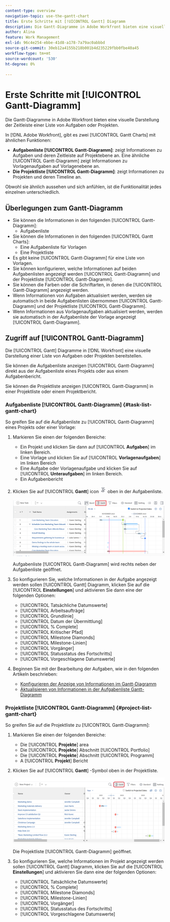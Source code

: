 ```yaml
---
content-type: overview
navigation-topic: use-the-gantt-chart
title: Erste Schritte mit [!UICONTROL Gantt] Diagramm
description: Die Gantt-Diagramme in Adobe Workfront bieten eine visuelle Darstellung der Zeitleiste einer Liste von Aufgaben oder Projekten.
author: Alina
feature: Work Management
exl-id: 96c4e254-ebbe-41d8-a178-7a79ac0abbbd
source-git-commit: 30eb12a4155b218b001b4d235229fbb0fbe40a45
workflow-type: tm+mt
source-wordcount: '530'
ht-degree: 0%

---
```


# Erste Schritte mit [!UICONTROL Gantt-Diagramm]

<!-- Audited: 01/2024 -->

Die Gantt-Diagramme in Adobe Workfront bieten eine visuelle Darstellung der Zeitleiste einer Liste von Aufgaben oder Projekten.

In [!DNL Adobe Workfront], gibt es zwei [!UICONTROL Gantt Charts] mit ähnlichen Funktionen:

* **Aufgabenliste [!UICONTROL Gantt-Diagramm]**: zeigt Informationen zu Aufgaben und deren Zeitleiste auf Projektebene an. Eine ähnliche [!UICONTROL Gantt-Diagramm] zeigt Informationen zu Vorlagenaufgaben auf Vorlagenebene an.
* **Die Projektliste [!UICONTROL Gantt-Diagramm]**: zeigt Informationen zu Projekten und deren Timeline an.

Obwohl sie ähnlich aussehen und sich anfühlen, ist die Funktionalität jedes einzelnen unterschiedlich.

## Überlegungen zum Gantt-Diagramm

* Sie können die Informationen in den folgenden [!UICONTROL Gantt-Diagramm]:
   * Aufgabenliste
* Sie können die Informationen in den folgenden [!UICONTROL Gantt Charts]:
   * Eine Aufgabenliste für Vorlagen
   * Eine Projektliste
* Es gibt keine [!UICONTROL Gantt-Diagramm] für eine Liste von Vorlagen.
* Sie können konfigurieren, welche Informationen auf beiden Aufgabenlisten angezeigt werden [!UICONTROL Gantt-Diagramm] und der Projektliste [!UICONTROL Gantt-Diagramm].
* Sie können die Farben oder die Schriftarten, in denen die [!UICONTROL Gantt-Diagramm] angezeigt werden.
* Wenn Informationen von Aufgaben aktualisiert werden, werden sie automatisch in beide Aufgabenlisten übernommen [!UICONTROL Gantt-Diagramm] und der Projektliste [!UICONTROL Gantt-Diagramm].
* Wenn Informationen aus Vorlagenaufgaben aktualisiert werden, werden sie automatisch in der Aufgabenliste der Vorlage angezeigt [!UICONTROL Gantt-Diagramm].

## Zugriff auf [!UICONTROL Gantt-Diagramm]

Die [!UICONTROL Gantt] Diagramme in [!DNL Workfront]  eine visuelle Darstellung einer Liste von Aufgaben oder Projekten bereitstellen.

Sie können die Aufgabenliste anzeigen [!UICONTROL Gantt-Diagramm] direkt aus der Aufgabenliste eines Projekts oder aus einem Aufgabenbericht.

Sie können die Projektliste anzeigen [!UICONTROL Gantt-Diagramm] in einer Projektliste oder einem Projektbericht.

### Aufgabenliste [!UICONTROL Gantt-Diagramm] {#task-list-gantt-chart}

<!--The task list [!UICONTROL Gantt Chart] is accessible in the following areas:

* In a Project

   * [!UICONTROL Tasks] section
   * [!UICONTROL Subtasks] section of a task

* In a [!UICONTROL Template]

* In a [!UICONTROL Task] report-->

So greifen Sie auf die Aufgabenliste zu [!UICONTROL Gantt-Diagramm] eines Projekts oder einer Vorlage:

1. Markieren Sie einen der folgenden Bereiche:

   * Ein Projekt und klicken Sie dann auf [!UICONTROL **Aufgaben**] im linken Bereich.
   * Eine Vorlage und klicken Sie auf [!UICONTROL **Vorlagenaufgaben**] im linken Bereich
   * Eine Aufgabe oder Vorlagenaufgabe und klicken Sie auf [!UICONTROL **Unteraufgaben**] im linken Bereich.
   * Ein Aufgabenbericht

1. Klicken Sie auf [!UICONTROL **Gantt**] icon ![](assets/gantt-icon-nwe.png) oben in der Aufgabenliste.

   ![](assets/task-list-gantt.png)

   Aufgabenliste [!UICONTROL Gantt-Diagramm] wird rechts neben der Aufgabenliste geöffnet.

1. So konfigurieren Sie, welche Informationen in der Aufgabe angezeigt werden sollen [!UICONTROL Gantt] Diagramm, klicken Sie auf die [!UICONTROL **Einstellungen**] und aktivieren Sie dann eine der folgenden Optionen:

   * [!UICONTROL Tatsächliche Datumswerte]
   * [!UICONTROL Arbeitsaufträge]
   * [!UICONTROL Grundlinie]
   * [!UICONTROL Datum der Übermittlung]
   * [!UICONTROL % Complete]
   * [!UICONTROL Kritischer Pfad]
   * [!UICONTROL Milestone Diamonds]
   * [!UICONTROL Milestone-Linien]
   * [!UICONTROL Vorgänger]
   * [!UICONTROL Statusstatus des Fortschritts]
   * [!UICONTROL Vorgeschlagene Datumswerte]

1. Beginnen Sie mit der Bearbeitung der Aufgaben, wie in den folgenden Artikeln beschrieben:

   * [Konfigurieren der Anzeige von Informationen im Gantt-Diagramm](../use-the-gantt-chart/configure-info-on-gantt-chart.md)
   * [Aktualisieren von Informationen in der Aufgabenliste Gantt-Diagramm](../use-the-gantt-chart/update-info-task-list-gantt.md)

### Projektliste [!UICONTROL Gantt-Diagramm] {#project-list-gantt-chart}

<!--The project list [!UICONTROL Gantt Chart] is accessible in the following areas:

* In the [!UICONTROL Projects] area
* In the [!UICONTROL Projects] section of a [!UICONTROL Portfolio]
* In the [!UICONTROL Projects] section of a [!UICONTROL Program]
* In a [!UICONTROL Project] report-->

So greifen Sie auf die Projektliste zu [!UICONTROL Gantt-Diagramm]:

1. Markieren Sie einen der folgenden Bereiche:

   * Die [!UICONTROL **Projekte**] area
   * Die [!UICONTROL **Projekte**] Abschnitt [!UICONTROL Portfolio]
   * Die [!UICONTROL **Projekte**] Abschnitt [!UICONTROL Programm]
   * A [!UICONTROL **Projekt**] Bericht

1. Klicken Sie auf [!UICONTROL **Gantt**] -Symbol oben in der Projektliste.

   ![](assets/project-list-gantt.png)

   Die Projektliste [!UICONTROL Gantt-Diagramm] geöffnet.

1. So konfigurieren Sie, welche Informationen im Projekt angezeigt werden sollen [!UICONTROL Gantt] Diagramm, klicken Sie auf die [!UICONTROL **Einstellungen**] und aktivieren Sie dann eine der folgenden Optionen:

   * [!UICONTROL Tatsächliche Datumswerte]
   * [!UICONTROL % Complete]
   * [!UICONTROL Milestone Diamonds]
   * [!UICONTROL Milestone-Linien]
   * [!UICONTROL Vorgänger]
   * [!UICONTROL Statusstatus des Fortschritts]
   * [!UICONTROL Vorgeschlagene Datumswerte]
